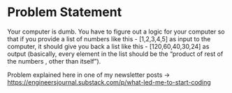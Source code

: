 # Problem Statement

Your computer is dumb. You have to figure out a logic for your computer so that if you provide a list of 
numbers like this - [1,2,3,4,5] as input to the computer, it should give you back a list like this - [120,60,40,30,24] 
as output (basically, every element in the list should be the “product of rest of the numbers , other than itself”).



Problem explained here in one of my newsletter posts -> https://engineersjournal.substack.com/p/what-led-me-to-start-coding
